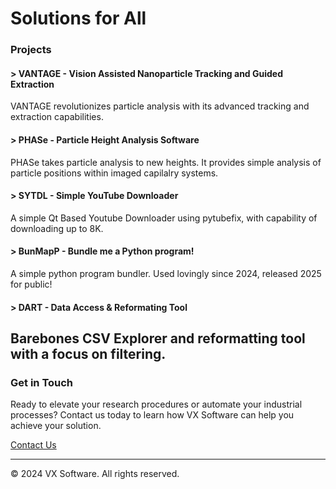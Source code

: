 # Solutions for All


### Projects


#### > VANTAGE - Vision Assisted Nanoparticle Tracking and Guided Extraction

VANTAGE revolutionizes particle analysis with its advanced tracking and extraction capabilities.

#### > PHASe - Particle Height Analysis Software

PHASe takes particle analysis to new heights. It provides simple analysis of particle positions within imaged capilalry systems.

#### > SYTDL - Simple YouTube Downloader

A simple Qt Based Youtube Downloader using pytubefix, with capability of downloading up to 8K.

#### > BunMapP - Bundle me a Python program!

A simple python program bundler. Used lovingly since 2024, released 2025 for public!

#### > DART - Data Access & Reformating Tool

Barebones CSV Explorer and reformatting tool with a focus on filtering.
---

### Get in Touch

Ready to elevate your research procedures or automate your industrial processes? Contact us today to learn how VX Software can help you achieve your solution.

[Contact Us](mailto:software.vxco@gmail.com)

---

© 2024 VX Software. All rights reserved.
